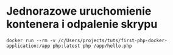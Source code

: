 # Jednorazowe uruchomienie kontenera i odpalenie skrypu
```docker run --rm -v /c/Users/projects/tuts/first-php-docker-application:/app php:latest php /app/hello.php```
